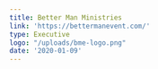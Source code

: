 ```yaml
---
title: Better Man Ministries
link: 'https://bettermanevent.com/'
type: Executive
logo: "/uploads/bme-logo.png"
date: '2020-01-09'
---
```

